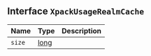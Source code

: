 ## Interface `XpackUsageRealmCache`

| Name | Type | Description |
| - | - | - |
| `size` | [long](./long.md) | &nbsp; |
